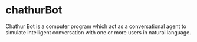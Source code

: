 # chathurBot

Chathur Bot is a computer program which act as a conversational agent to simulate intelligent conversation
with one or more users in natural language.
